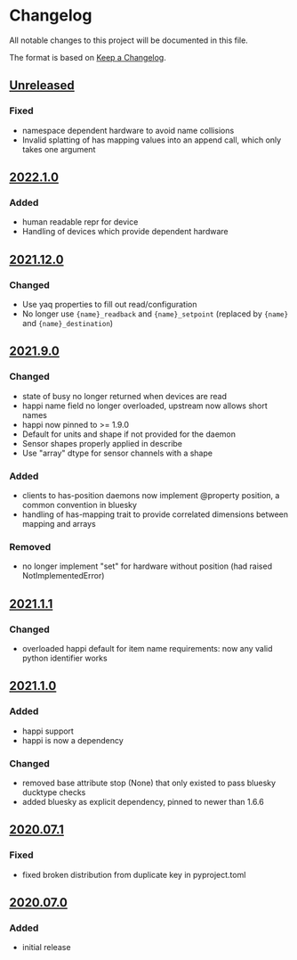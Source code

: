 # Changelog
All notable changes to this project will be documented in this file.

The format is based on [Keep a Changelog](https://keepachangelog.com/).

## [Unreleased]

### Fixed
- namespace dependent hardware to avoid name collisions
- Invalid splatting of has mapping values into an append call, which only takes one argument

## [2022.1.0]

### Added
- human readable repr for device
- Handling of devices which provide dependent hardware

## [2021.12.0]

### Changed
- Use yaq properties to fill out read/configuration
- No longer use `{name}_readback` and `{name}_setpoint` (replaced by `{name}` and `{name}_destination`)

## [2021.9.0]

### Changed
- state of busy no longer returned when devices are read
- happi name field no longer overloaded, upstream now allows short names
- happi now pinned to >= 1.9.0
- Default for units and shape if not provided for the daemon
- Sensor shapes properly applied in describe
- Use "array" dtype for sensor channels with a shape

### Added
- clients to has-position daemons now implement @property position, a common convention in bluesky
- handling of has-mapping trait to provide correlated dimensions between mapping and arrays

### Removed
- no longer implement "set" for hardware without position (had raised NotImplementedError)

## [2021.1.1]

### Changed
- overloaded happi default for item name requirements: now any valid python identifier works

## [2021.1.0]

### Added
- happi support
- happi is now a dependency

### Changed
- removed base attribute stop (None) that only existed to pass bluesky ducktype checks
- added bluesky as explicit dependency, pinned to newer than 1.6.6

## [2020.07.1]

### Fixed
- fixed broken distribution from duplicate key in pyproject.toml

## [2020.07.0]

### Added
- initial release

[Unreleased]: https://gitlab.com/bluesky/yaqc-bluesky/-/compare/v2022.1.0...master
[2022.1.0]: https://gitlab.com/bluesky/yaqc-bluesky/-/compare/v2021.12.0...v2022.1.0
[2021.12.0]: https://gitlab.com/bluesky/yaqc-bluesky/-/compare/v2021.9.0...v2021.12.0
[2021.9.0]: https://github.com/bluesky/yaqc-bluesky/compare/v2020.1.1...v2021.9.0
[2021.1.1]: https://github.com/bluesky/yaqc-bluesky/compare/v2020.1.0...v2021.1.1
[2021.1.0]: https://github.com/bluesky/yaqc-bluesky/compare/v2020.07.1...v2021.1.0
[2020.07.1]: https://github.com/bluesky/yaqc-bluesky/compare/v2020.07.0...v2020.07.1
[2020.07.0]: https://github.com/bluesky/yaqc-bluesky/releases/tag/v2020.07.0
